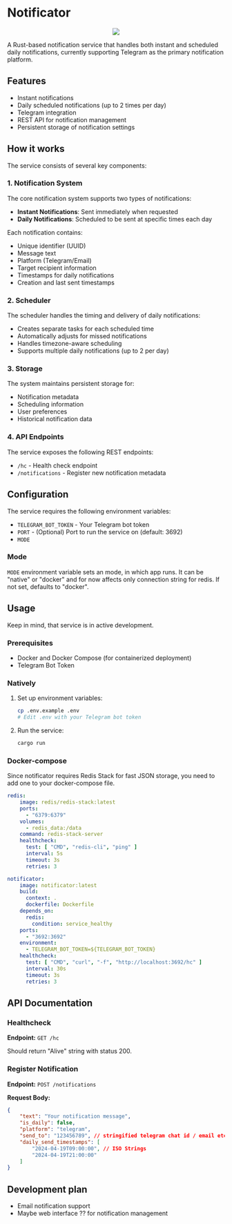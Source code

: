 # Notificator

<p align="center">
  <a>
    <img src="https://skillicons.dev/icons?i=rust,redis,docker" />
  </a>
</p>

A Rust-based notification service that handles both instant and scheduled daily notifications, currently supporting Telegram as the primary notification platform.

## Features

- Instant notifications
- Daily scheduled notifications (up to 2 times per day)
- Telegram integration
- REST API for notification management
- Persistent storage of notification settings

## How it works

The service consists of several key components:

### 1. Notification System

The core notification system supports two types of notifications:
- **Instant Notifications**: Sent immediately when requested
- **Daily Notifications**: Scheduled to be sent at specific times each day

Each notification contains:
- Unique identifier (UUID)
- Message text
- Platform (Telegram/Email)
- Target recipient information
- Timestamps for daily notifications
- Creation and last sent timestamps

### 2. Scheduler

The scheduler handles the timing and delivery of daily notifications:
- Creates separate tasks for each scheduled time
- Automatically adjusts for missed notifications
- Handles timezone-aware scheduling
- Supports multiple daily notifications (up to 2 per day)

### 3. Storage

The system maintains persistent storage for:
- Notification metadata
- Scheduling information
- User preferences
- Historical notification data

### 4. API Endpoints

The service exposes the following REST endpoints:
- `/hc` - Health check endpoint
- `/notifications` - Register new notification metadata

## Configuration

The service requires the following environment variables:
- `TELEGRAM_BOT_TOKEN` - Your Telegram bot token
- `PORT` - (Optional) Port to run the service on (default: 3692)
- `MODE`

### Mode
`MODE` environment variable sets an mode, in which app runs. It can be "native" or "docker" and for now affects only connection string for redis. If not set, defaults to "docker".

## Usage

Keep in mind, that service is in active development.

### Prerequisites

- Docker and Docker Compose (for containerized deployment)
- Telegram Bot Token

### Natively

1. Set up environment variables:
   ```bash
   cp .env.example .env
   # Edit .env with your Telegram bot token
   ```

2. Run the service:
   ```bash
   cargo run
   ```

### Docker-compose

Since notificator requires Redis Stack for fast JSON storage, you need to add one to your docker-compose file.

```yaml
redis:
    image: redis/redis-stack:latest
    ports:
      - "6379:6379"
    volumes:
      - redis_data:/data
    command: redis-stack-server
    healthcheck:
      test: [ "CMD", "redis-cli", "ping" ]
      interval: 5s
      timeout: 3s
      retries: 3

notificator:
    image: notificator:latest
    build:
      context: .
      dockerfile: Dockerfile
    depends_on:
      redis:
        condition: service_healthy
    ports:
      - "3692:3692"
    environment:
      - TELEGRAM_BOT_TOKEN=${TELEGRAM_BOT_TOKEN}
    healthcheck:
      test: [ "CMD", "curl", "-f", "http://localhost:3692/hc" ]
      interval: 30s
      timeout: 3s
      retries: 3
```

## API Documentation

### Healthcheck

**Endpoint:** `GET /hc`

Should return "Alive" string with status 200.

### Register Notification

**Endpoint:** `POST /notifications`

**Request Body:**
```json
{
    "text": "Your notification message",
	"is_daily": false,
    "platform": "telegram",
    "send_to": "123456789", // stringified telegram chat id / email etc.
    "daily_send_timestamps": [
        "2024-04-19T09:00:00", // ISO Strings
        "2024-04-19T21:00:00"
    ]
}
```

## Development plan

- Email notification support
- Maybe web interface ?? for notification management
